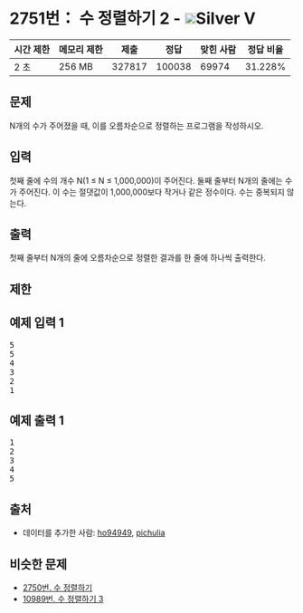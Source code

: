 # 2751번： 수 정렬하기 2 - <img src="https://static.solved.ac/tier_small/6.svg" style="height:20px" />Silver V


| 시간 제한 | 메모리 제한 | 제출 | 정답 | 맞힌 사람 | 정답 비율 |
| --- | --- | --- | --- | --- | --- |
| 2 초 | 256 MB | 327817 | 100038 | 69974 | 31.228% |


## 문제


N개의 수가 주어졌을 때, 이를 오름차순으로 정렬하는 프로그램을 작성하시오.




## 입력


첫째 줄에 수의 개수 N(1 ≤ N ≤ 1,000,000)이 주어진다. 둘째 줄부터 N개의 줄에는 수가 주어진다. 이 수는 절댓값이 1,000,000보다 작거나 같은 정수이다. 수는 중복되지 않는다.




## 출력


첫째 줄부터 N개의 줄에 오름차순으로 정렬한 결과를 한 줄에 하나씩 출력한다.




## 제한




## 예제 입력 1


<pre>5
5
4
3
2
1
</pre>


## 예제 출력 1


<pre>1
2
3
4
5
</pre>






## 출처


- 데이터를 추가한 사람: [ho94949](/user/ho94949), [pichulia](/user/pichulia)



## 비슷한 문제


- [2750번. 수 정렬하기](/problem/2750)
- [10989번. 수 정렬하기 3](/problem/10989)





